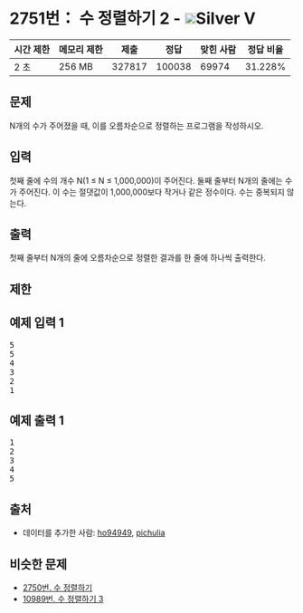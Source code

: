 # 2751번： 수 정렬하기 2 - <img src="https://static.solved.ac/tier_small/6.svg" style="height:20px" />Silver V


| 시간 제한 | 메모리 제한 | 제출 | 정답 | 맞힌 사람 | 정답 비율 |
| --- | --- | --- | --- | --- | --- |
| 2 초 | 256 MB | 327817 | 100038 | 69974 | 31.228% |


## 문제


N개의 수가 주어졌을 때, 이를 오름차순으로 정렬하는 프로그램을 작성하시오.




## 입력


첫째 줄에 수의 개수 N(1 ≤ N ≤ 1,000,000)이 주어진다. 둘째 줄부터 N개의 줄에는 수가 주어진다. 이 수는 절댓값이 1,000,000보다 작거나 같은 정수이다. 수는 중복되지 않는다.




## 출력


첫째 줄부터 N개의 줄에 오름차순으로 정렬한 결과를 한 줄에 하나씩 출력한다.




## 제한




## 예제 입력 1


<pre>5
5
4
3
2
1
</pre>


## 예제 출력 1


<pre>1
2
3
4
5
</pre>






## 출처


- 데이터를 추가한 사람: [ho94949](/user/ho94949), [pichulia](/user/pichulia)



## 비슷한 문제


- [2750번. 수 정렬하기](/problem/2750)
- [10989번. 수 정렬하기 3](/problem/10989)





